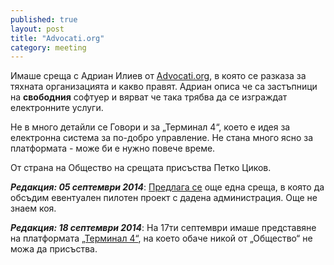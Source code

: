 ```yaml
---
published: true
layout: post
title: "Advocati.org"
category: meeting
---
```


Имаше среща с Адриан Илиев от [Advocati.org](http://advocati.org/index.php?menu=8),
в която се разказа за тяхната организацията и какво правят.
Адриан описа че са застъпници на **свободния** софтуер и вярват че така трябва да се изграждат електронните услуги.

Не в много детайли се Говори и за „Терминал 4“, което е идея за електронна система за по-добро управление.
Не стана много ясно за платформата - може би е нужно повече време.

От страна на Общество на срещата присъства Петко Циков.

***Редакция: 05 септември 2014***: [Предлага се](https://obshtestvo.hackpad.com/--sl8H7xvTk7u) още една среща, в която да обсъдим евентуален пилотен проект с дадена администрация. Още не знаем коя.

***Редакция: 18 септември 2014***: На 17ти септември имаше представяне на платформата [„Терминал 4“](http://www.switchfree.eu/bg/%D1%81%D0%B2%D0%BE%D0%B1%D0%BE%D0%B4%D0%BD%D0%BE-%D1%83%D0%BF%D1%80%D0%B0%D0%B2%D0%BB%D0%B5%D0%BD%D0%B8%D0%B5/%D1%82%D0%B5%D1%80%D0%BC%D0%B8%D0%BD%D0%B0%D0%BB-4.html), на което обаче никой от „Общество“ не можа да присъства.